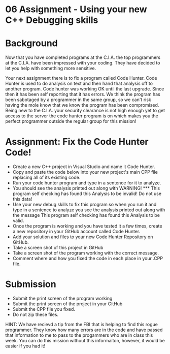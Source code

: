 # 06 Assignment - Using your new C++ Debugging skills

# Background
Now that you have completed programs at the C.I.A. the top programmers at the C.I.A. have been impressed with your coding. 
They have decided to let you help with something more sensitive. 

Your next assignment there is to fix a program called Code Hunter. Code Hunter is used to do analysis on text and then 
hand that analysis off to another program. Code hunter was working OK until the last upgrade. Since then it has been self 
reporting that it has errors. We think the program has been sabotaged by a programmer in the same group, so we can't risk 
having the mole know that we know the program has been compromised. Being new to the C.I.A. your security clearance is not 
high enough yet to get access to the server the code hunter program is on which makes you the perfect programmer outside 
the regular group for this mission!

# Assignment: Fix the Code Hunter Code!
* Create a new C++ project in Visual Studio and name it Code Hunter.
* Copy and paste the code below into your new project's main CPP file replacing all of its existing code.
* Run your code hunter program and type in a sentence for it to analyze. 
* You should see the analysis printed out along with  WARNING! *** This program self checking has found this Analysis to be invalid! Do not use this data!
* Use your new debug skills to fix this program so when you run it and type in a sentence to analyze you see the analysis printed out along with the message  This program self checking has found this Analysis to be valid.
* Once the program is working and you have tested it a few times, create a new repository in your GitHub account called Code Hunter.
* Add your solution and files to your new Code Hunter Repository on GitHub.
* Take a screen shot of this project in GitHub
* Take a screen shot of the program working with the correct message. 
* Comment where and how you fixed the code in each place in your .CPP file. 
# Submission
* Submit the print screen of the program working
* Submit the print screen of the project in your GitHub
* Submit the CPP file you fixed.
* Do not zip these files.  

HINT: We have recievd a tip from the FBI that is helping to find this rogue programmer. 
They know how many errors are in the code and have passed that information to me to pass to the progammers who are in class this week. 
You can do this mission without this informaiton, however, it would be easier if you had it!
